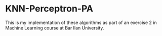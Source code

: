 # KNN-Perceptron-PA

This is my implementation of these algorithms as part of an exercise 2 in Machine Learning course at Bar Ilan University.
